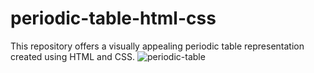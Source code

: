 # periodic-table-html-css
This repository offers a visually appealing periodic table representation created using HTML and CSS.
![periodic-table](https://github.com/manoj-sangireddy/periodic-table-html-css/assets/91324098/44aa0532-5a97-43b0-a1b2-beb111bfc110)
